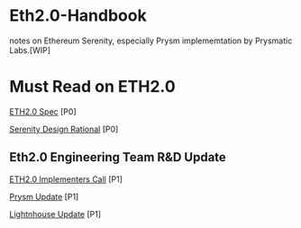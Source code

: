 # Eth2.0-Handbook
notes on Ethereum Serenity, especially Prysm implememtation by Prysmatic Labs.[WIP]

# Must Read on ETH2.0

[ETH2.0 Spec](https://github.com/ethereum/eth2.0-specs) [P0]

[Serenity Design Rational](https://notes.ethereum.org/s/rkhCgQteN#) [P0]

## Eth2.0 Engineering Team R&D Update

[ETH2.0 Implementers Call](https://github.com/ethereum/eth2.0-pm) [P1]

[Prysm Update](https://medium.com/prysmatic-labs) [P1]

[Lightnhouse Update](https://lighthouse.sigmaprime.io/) [P1]



